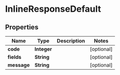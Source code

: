 
# InlineResponseDefault

## Properties
Name | Type | Description | Notes
------------ | ------------- | ------------- | -------------
**code** | **Integer** |  |  [optional]
**fields** | **String** |  |  [optional]
**message** | **String** |  |  [optional]



